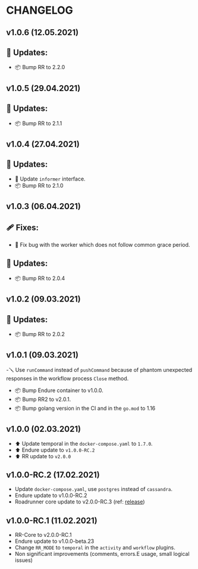 CHANGELOG
=========

v1.0.6 (12.05.2021)
-------------------

## 🧹 Updates:

- 📦 Bump RR to 2.2.0

v1.0.5 (29.04.2021)
-------------------

## 🧹 Updates:

- 📦 Bump RR to 2.1.1

v1.0.4 (27.04.2021)
-------------------

## 🧹 Updates:

- 🤖 Update `informer` interface.
- 📦 Bump RR to 2.1.0

v1.0.3 (06.04.2021)
-------------------

## 🩹 Fixes:

- 🐛 Fix bug with the worker which does not follow common grace period.

## 🧹 Updates:

- 📦 Bump RR to 2.0.4

v1.0.2 (09.03.2021)
-------------------

## 🧹 Updates:

- 📦 Bump RR to 2.0.2

v1.0.1 (09.03.2021)
-------------------
-🪛 Use `runCommand` instead of `pushCommand` because of phantom unexpected responses in the workflow process `Close`
method.

- 📦 Bump Endure container to v1.0.0.
- 📦 Bump RR2 to v2.0.1.
- 📦 Bump golang version in the CI and in the `go.mod` to 1.16

v1.0.0 (02.03.2021)
-------------------

- ⬆️ Update temporal in the `docker-compose.yaml` to `1.7.0`.
- ⬆️ Endure update to `v1.0.0-RC.2`
- ⬆️ RR update to `v2.0.0`

v1.0.0-RC.2 (17.02.2021)
-------------------

- Update `docker-compose.yaml`, use `postgres` instead of `cassandra`.
- Endure update to v1.0.0-RC.2
- Roadrunner core update to v2.0.0-RC.3 (ref: [release](https://github.com/spiral/roadrunner/releases/tag/v2.0.0-RC.3))

v1.0.0-RC.1 (11.02.2021)
-------------------

- RR-Core to v2.0.0-RC.1
- Endure update to v1.0.0-beta.23
- Change `RR_MODE` to `temporal` in the `activity` and `workflow` plugins.
- Non significant improvements (comments, errors.E usage, small logical issues)
